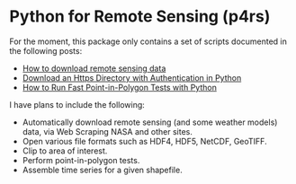 # Python for Remote Sensing (p4rs)
For the moment, this package only contains a set of scripts documented in the following posts:

* [How to download remote sensing data](https://www.matecdev.com/posts/download-remote-sensing-data-python.html)
* [Download an Https Directory with Authentication in Python](https://www.matecdev.com/posts/login-download-files-python.html)
* [How to Run Fast Point-in-Polygon Tests with Python](https://www.matecdev.com/posts/point-in-polygon.html)

I have plans to include the following:

- Automatically download remote sensing (and some weather models) data, via Web Scraping NASA and other sites.
- Open various file formats such as HDF4, HDF5, NetCDF, GeoTIFF.
- Clip to area of interest.
- Perform point-in-polygon tests.
- Assemble time series for a given shapefile.
